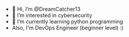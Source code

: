- 👋 Hi, I’m @DreamCatcher13
- 👀 I’m interested in cybersecurity
- 🌱 I’m currently learning python programming
- Also, I'm DevOps Engineer (beginner level) :)


<!---
DreamCatcher13/DreamCatcher13 is a ✨ special ✨ repository because its `README.md` (this file) appears on your GitHub profile.
You can click the Preview link to take a look at your changes.
--->
